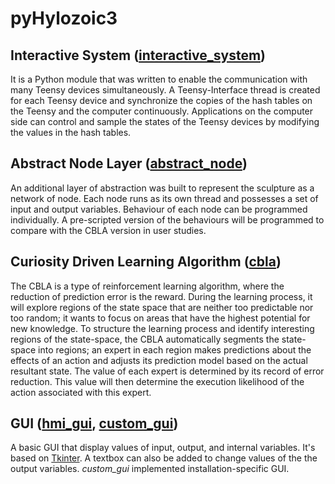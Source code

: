 # pyHylozoic3


## Interactive System ([interactive_system](interactive_system/interactive_system))

It is a Python module that was written to enable the communication with many Teensy devices simultaneously. A Teensy-Interface thread is created for each Teensy device and synchronize the copies of the hash tables on the Teensy and the computer continuously. Applications on the computer side can control and sample the states of the Teensy devices by modifying the values in the hash tables.

## Abstract Node Layer ([abstract_node](abstract_node/abstract_node))

An additional layer of abstraction was built to represent the sculpture as a network of node. Each node runs as its own thread and possesses a set of input and output variables. Behaviour of each node can be programmed individually. A pre-scripted version of the behaviours will be programmed to compare with the CBLA version in user studies.

## Curiosity Driven Learning Algorithm ([cbla](cbla/cbla))
The CBLA is a type of reinforcement learning algorithm, where the reduction of prediction error is the reward. During the learning process, it will explore regions of the state space that are neither too predictable nor too random; it wants to focus on areas that have the highest potential for new knowledge. To structure the learning process and identify interesting
regions of the state-space, the CBLA automatically segments the state-space into regions; an expert in each region makes predictions about the effects of an action and adjusts its prediction model based on the actual resultant state. The value of each expert is determined by its record of error reduction. This value will then determine the execution likelihood of the action associated with this expert.


## GUI ([hmi_gui](hmi_gui/hmi_gui), [custom_gui](custom_gui/custom_gui))
A basic GUI that display values of input, output, and internal variables. It's based on [Tkinter](https://wiki.python.org/moin/TkInter). A textbox can also be added to change values of the the output variables. *custom_gui* implemented installation-specific GUI. 